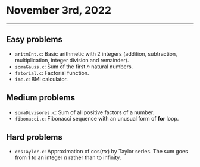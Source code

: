 # November 3rd, 2022

---

## Easy problems

- `aritmInt.c`: Basic arithmetic with 2 integers (addition, subtraction, multiplication, integer division and remainder).
- `somaGauss.c`: Sum of the first _n_ natural numbers.
- `fatorial.c`: Factorial function.
- `imc.c`: BMI calculator.


## Medium problems

- `somaDivisores.c`: Sum of all positive factors of a number.
- `fibonacci.c`: Fibonacci sequence with an unusual form of **for** loop.


## Hard problems

- `cosTaylor.c`: Approximation of cos(_πx_) by Taylor series. The sum goes from 1 to an integer _n_ rather than to infinity.
